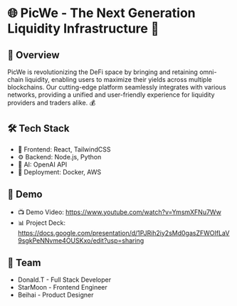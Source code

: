 
# 🌐 PicWe - The Next Generation Liquidity Infrastructure 🚀

## 📝 Overview
PicWe is revolutionizing the DeFi space by bringing and retaining omni-chain liquidity, enabling users to maximize their yields across multiple blockchains. Our cutting-edge platform seamlessly integrates with various networks, providing a unified and user-friendly experience for liquidity providers and traders alike. 💰

## 🛠️ Tech Stack
- 🌈 Frontend: React, TailwindCSS
- ⚙️ Backend: Node.js, Python
- 🧠 AI: OpenAI API
- 🐳 Deployment: Docker, AWS

## 🎥 Demo
- 📺 Demo Video: https://www.youtube.com/watch?v=YmsmXFNu7Ww
- 📊 Project Deck: https://docs.google.com/presentation/d/1PJRih2iy2sMd0gasZFWOIfLaV9sgkPeNNvme4OUSKxo/edit?usp=sharing

## 👥 Team
- Donald.T - Full Stack Developer
- StarMoon - Frontend Engineer
- Beihai - Product Designer
```
